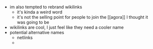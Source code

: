 - im also tempted to rebrand wikilinks
	- it's kinda a weird word
	- it's not the selling point for people to join the [[agora]] I thought it was going to be
- wikilinks are cool, I just feel like they need a cooler name
- potential alternative names
	- netlinks
	- 